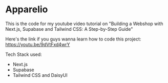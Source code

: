# Apparelio

This is the code for my youtube video tutorial on "Building a Webshop with Next.js, Supabase and Tailwind CSS: A Step-by-Step Guide"

Here's the link if you guys wanna learn how to code this project:
https://youtu.be/9dVtFxd4wrY

Tech Stack used:
- Next.js
- Supabase
- Tailwind CSS and DaisyUI
